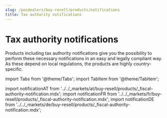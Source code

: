 ```yaml
---
slug: /posdealers/buy-resell/products/notifications
title: Tax authority notifications
---
```


# Tax authority notifications

Products including tax authority notifications give you the possibility to perform these necessary notifications in an easy and legally compliant way. 
As these depend on local regulations, the products are highly country-specific.

import Tabs from '@theme/Tabs';
import TabItem from '@theme/TabItem';

import notificationAT from '../../_markets/at/buy-resell/products/_fiscal-authority-notification.mdx';
import notificationFR from '../../_markets/fr/buy-resell/products/_fiscal-authority-notification.mdx';
import notificationDE from '../../_markets/de/buy-resell/products/_fiscal-authority-notification.mdx';

<Tabs groupId="market">

  <TabItem value="AT" label="Austria">
    <notificationAT />
  </TabItem>

  <TabItem value="FR" label="France">
    <notificationFR />
  </TabItem>

  <TabItem value="DE" label="Germany">
    <notificationDE />
  </TabItem>

</Tabs>